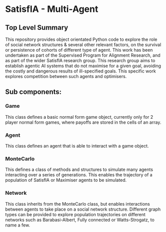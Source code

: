 # SatisfIA - Multi-Agent 
## Top Level Summary
This repository provides object orientated Python code to explore the role of social network structures & several other relevant factors, on the survival or persistence of cohorts of different type of agent. 
This work has been undertaken as part of the Supervised Program for Alignment Research, and as part of the wider SatisfIA research group. This research group aims to establish agentic AI systems that do not maximise
for a given goal, avoiding the costly and dangerous results of ill-specified goals. This specific work explores competition between such agents and optimisers. 

## Sub components: 
### Game
This class defines a basic normal form game object, currently only for 2 player normal form games, where payoffs are stored in the cells of an array. 

### Agent
This class defines an agent that is able to interact with a game object. 

### MonteCarlo
This defines a class of methods and structures to simulate many agents interacting over a series of generations. This enables the trajectory of a population of SatisfIA or Maximiser agents to be simulated. 

### Network 
This class inherits from the MonteCarlo class, but enables interactions between agents to take place on a social network structure. Different graph types can be provided to explore population trajectories on different 
networks such as Barabasi-Albert, Fully connected or Watts-Strogatz, to name a few. 
